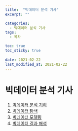 ```yaml
---
title:  "빅데이터 분석 기사"
excerpt: ""

categories:
  - 빅데이터 분석 기사
tags:
  - 목차

toc: true
toc_sticky: true
 
date: 2021-02-22
last_modified_at: 2021-02-22
---
```


# 빅데이터 분석 기사

1. [빅데이터 분석 기획](./1000BDAnalyzePlan.md)
2. [빅데이터 탐색](./2000BDExplore.md)
3. [빅데이터 모델링](./3000BDModeling.md)
4. [빅데이터 결과 해석](./4000BDResultAnalysis.md)
